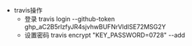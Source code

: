 - travis操作
    - 登录
        travis login --github-token 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
    - 设置密码
        travis encrypt "KEY_PASSWORD=0728" --add
    